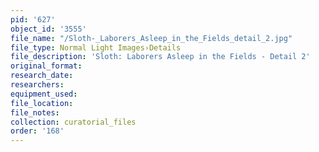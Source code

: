 ```yaml
---
pid: '627'
object_id: '3555'
file_name: "/Sloth-_Laborers_Asleep_in_the_Fields_detail_2.jpg"
file_type: Normal Light Images›Details
file_description: 'Sloth: Laborers Asleep in the Fields - Detail 2'
original_format:
research_date:
researchers:
equipment_used:
file_location:
file_notes:
collection: curatorial_files
order: '168'
---
```

